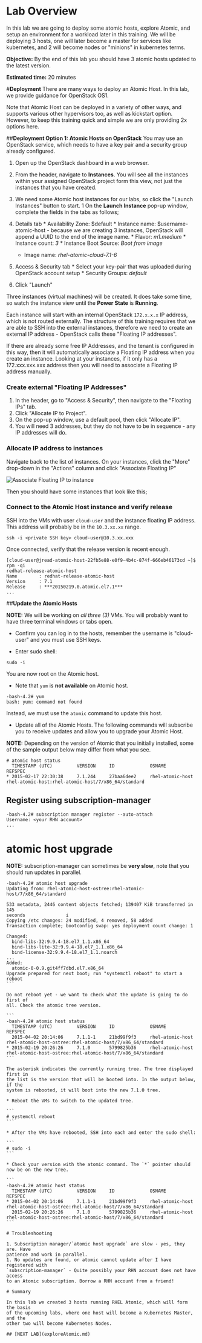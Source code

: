 # Lab Overview

In this lab we are going to deploy some atomic hosts, explore Atomic, and setup
an environment for a workload later in this training. We will be deploying 3
hosts, one will later become a master for services like kubernetes, and 2 will
become nodes or "minions" in kubernetes terms. 

**Objective:** By the end of this lab you should have 3 atomic hosts updated to the
latest version.

**Estimated time:** 20 minutes

#**Deployment**
There are many ways to deploy an Atomic Host. In this lab, we provide guidance for OpenStack OS1.

Note that Atomic Host can be deployed in a variety of other ways, and supports 
various other hypervisors too, as well as kickstart option. However, to keep 
this training quick and simple we are only providing 2x options here.

##**Deployment Option 1: Atomic Hosts on OpenStack**
You may use an OpenStack service, which needs to have a key pair and a security group already configured.

1. Open up the OpenStack dashboard in a web browser.
1. From the header, navigate to **Instances**. You will see all the instances
within your assigned OpenStack project form this view, not just the instances
that you have created. 
 
1. We need some Atomic host instances for our labs, so click the "Launch
Instances" button to start.
1 On the **Launch Instance** pop-up window, complete the fields in the tabs as
follows; 
  1. Details tab
  	* Availability Zone: $default
    * Instance name: $username-atomic-host - because we are creating 3 instances, OpenStack will append a UUID to the end of the image name.
    * Flavor: *m1.medium* 
    * Instance count: *3*
    * Instance Boot Source: *Boot from image*
      * Image name: *rhel-atomic-cloud-7.1-6*
  1. Access & Security tab
    * Select your key-pair that was uploaded during OpenStack account setup
    * Security Groups: *default*
1. Click "Launch"

Three instances (virtual machines) will be created. It does take some time, so
watch the instance view until the **Power State** is **Running**.

Each instance will start with an internal OpenStack `172.x.x.x` IP address,
which is not routed externally. The structure of this training requires that we
are able to SSH into the external instances, therefore we need to create an
external IP address - OpenStack calls these "Floating IP addresses". 

If there are already some free IP Addresses, and the tenant is configured in
this way, then it will automatically associate a Floating IP address when you
create an instance. Looking at your instances, if it only has a 172.xxx.xxx.xxx
address then you will need to associate a Floating IP address manually. 

### Create external "Floating IP Addresses"

1. In the header, go to "Access & Security", then navigate to the "Floating
IPs" tab.
1. Click "Allocate IP to Project".
1. On the pop-up window, use a default pool, then click "Allocate IP".
1. You will need 3 addresses, but they do not have to be in sequence - any IP
addresses will do.

### Allocate IP address to instances

Navigate back to the list of instances. On your instances, click the "More"
drop-down in the "Actions" column and click "Associate Floating IP"  

![Associate Floating IP to instance](screenshots/associateFloatingIp.png)

Then you should have some instances that look like this;

### Connect to the Atomic Host instance and verify release

SSH into the VMs with user `cloud-user` and the instance floating IP address. This address will probably be in the `10.3.xx.xx` range.

```
ssh -i <private SSH key> cloud-user@10.3.xx.xxx
```


Once connected, verify that the release version is recent enough. 

```
[cloud-user@jread-atomic-host-22fb5e88-e0f9-4b4c-874f-666eb46173cd ~]$ rpm -qi
redhat-release-atomic-host
Name        : redhat-release-atomic-host
Version     : 7.1
Release     : ***20150219.0.atomic.el7.1***
...
```

##**Update the Atomic Hosts**

**NOTE:** We will be working on _all three (3)_ VMs. You will probably want to have three terminal windows or tabs open.

* Confirm you can log in to the hosts, remember the username is "cloud-user" and you must use SSH keys.

* Enter sudo shell:

```
sudo -i
```

You are now root on the Atomic host. 

* Note that `yum` is **not available** on Atomic host. 

```
-bash-4.2# yum
bash: yum: command not found
```

Instead, we must use the `atomic` command to update this host.

* Update all of the Atomic Hosts. The following commands will subscribe you to receive updates and allow you to upgrade your Atomic Host.  

**NOTE:** Depending on the version of Atomic that you initially installed, some of the sample output below may differ from what you see.

```
# atomic host status
  TIMESTAMP (UTC)         VERSION     ID             OSNAME               REFSPEC                                                 
* 2015-02-17 22:30:38     7.1.244     27baa6dee2     rhel-atomic-host     rhel-atomic-host:rhel-atomic-host/7/x86_64/standard     
```

## Register using subscription-manager

```
-bash-4.2# subscription manager register --auto-attach
Username: <your RHN account>
...
```

# atomic host upgrade

**NOTE:** subscription-manager can sometimes be **very slow**, note that
you should run updates in parallel.

````
-bash-4.2# atomic host upgrade
Updating from: rhel-atomic-host-ostree:rhel-atomic-host/7/x86_64/standard                       
                                                                                                
533 metadata, 2446 content objects fetched; 139407 KiB transferred in 145
seconds               i
Copying /etc changes: 24 modified, 4 removed, 58 added                                          
Transaction complete; bootconfig swap: yes deployment count change: 1  

Changed:                                                                                        
  bind-libs-32:9.9.4-18.el7_1.1.x86_64                                                          
  bind-libs-lite-32:9.9.4-18.el7_1.1.x86_64                                                     
  bind-license-32:9.9.4-18.el7_1.1.noarch      
...
Added:
  atomic-0-0.9.git4ff7dbd.el7.x86_64
Upgrade prepared for next boot; run "systemctl reboot" to start a reboot
```                                                         

Do not reboot yet - we want to check what the update is going to do first of
all. Check the atomic tree version. 

```
-bash-4.2# atomic host status
  TIMESTAMP (UTC)         VERSION     ID             OSNAME
REFSPEC                                                        
  2015-04-02 20:14:06     7.1.1-1     21bd99f9f3     rhel-atomic-host rhel-atomic-host-ostree:rhel-atomic-host/7/x86_64/standard     
* 2015-02-19 20:26:26     7.1.0       5799825b36     rhel-atomic-host rhel-atomic-host-ostree:rhel-atomic-host/7/x86_64/standard     
```

The asterisk indicates the currently running tree. The tree displayed first in
the list is the version that will be booted into. In the output below, if the
system is rebooted, it will boot into the new 7.1.0 tree.

* Reboot the VMs to switch to the updated tree.

```
# systemctl reboot
```

* After the VMs have rebooted, SSH into each and enter the sudo shell:

```
# sudo -i
```

* Check your version with the atomic command. The `*` pointer should now be on the new tree.

```
-bash-4.2# atomic host status
  TIMESTAMP (UTC)         VERSION     ID             OSNAME               REFSPEC                                                        
* 2015-04-02 20:14:06     7.1.1-1     21bd99f9f3     rhel-atomic-host rhel-atomic-host-ostree:rhel-atomic-host/7/x86_64/standard     
  2015-02-19 20:26:26     7.1.0       5799825b36     rhel-atomic-host rhel-atomic-host-ostree:rhel-atomic-host/7/x86_64/standard 
```

# Troubleshooting

1. Subscription manager/`atomic host upgrade` are slow - yes, they are. Have
patience and work in parallel.
1. No updates are found, or atomic cannot update after I have registered with
`subscription-manager` - Quite possibly your RHN account does not have access
to an Atomic subscription. Borrow a RHN account from a friend! 

# Summary

In this lab we created 3 hosts running RHEL Atomic, which will form the basis
of the upcoming labs, where one host will become a Kubernetes Master, and the
other two will become Kubernetes Nodes. 

## [NEXT LAB](exploreAtomic.md)
